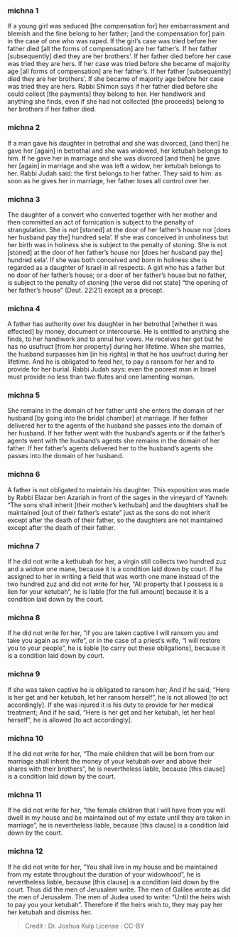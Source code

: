 
### michna 1
If a young girl was seduced [the compensation for] her embarrassment and blemish and the fine belong to her father; [and the compensation for] pain in the case of one who was raped. If the girl’s case was tried before her father died [all the forms of compensation] are her father’s. If her father [subsequently] died they are her brothers’. If her father died before her case was tried they are hers. If her case was tried before she became of majority age [all forms of compensation] are her father’s. If her father [subsequently] died they are her brothers’. If she became of majority age before her case was tried they are hers. Rabbi Shimon says if her father died before she could collect [the payments] they belong to her. Her handiwork and anything she finds, even if she had not collected [the proceeds] belong to her brothers if her father died.

### michna 2
If a man gave his daughter in betrothal and she was divorced, [and then] he gave her [again] in betrothal and she was widowed, her ketubah belongs to him. If he gave her in marriage and she was divorced [and then] he gave her [again] in marriage and she was left a widow, her ketubah belongs to her. Rabbi Judah said: the first belongs to her father. They said to him: as soon as he gives her in marriage, her father loses all control over her.

### michna 3
The daughter of a convert who converted together with her mother and then committed an act of fornication is subject to the penalty of strangulation. She is not [stoned] at the door of her father’s house nor [does her husband pay the] hundred sela’. If she was conceived in unholiness but her birth was in holiness she is subject to the penalty of stoning. She is not [stoned] at the door of her father’s house nor [does her husband pay the] hundred sela’. If she was both conceived and born in holiness she is regarded as a daughter of Israel in all respects. A girl who has a father but no door of her father’s house; or a door of her father’s house but no father, is subject to the penalty of stoning [the verse did not state] “the opening of her father’s house” (Deut. 22:21) except as a precept.

### michna 4
A father has authority over his daughter in her betrothal [whether it was effected] by money, document or intercourse. He is entitled to anything she finds, to her handiwork and to annul her vows. He receives her get but he has no usufruct [from her property] during her lifetime. When she marries, the husband surpasses him [in his rights] in that he has usufruct during her lifetime. And he is obligated to feed her, to pay a ransom for her and to provide for her burial. Rabbi Judah says: even the poorest man in Israel must provide no less than two flutes and one lamenting woman.

### michna 5
She remains in the domain of her father until she enters the domain of her husband [by going into the bridal chamber] at marriage. If her father delivered her to the agents of the husband she passes into the domain of her husband. If her father went with the husband’s agents or if the father’s agents went with the husband’s agents she remains in the domain of her father. If her father’s agents delivered her to the husband’s agents she passes into the domain of her husband.

### michna 6
A father is not obligated to maintain his daughter. This exposition was made by Rabbi Elazar ben Azariah in front of the sages in the vineyard of Yavneh:   “The sons shall inherit [their mother’s kethubah] and the daughters shall be maintained [out of their father’s estate” just as the sons do not inherit except after the death of their father, so the daughters are not maintained except after the death of their father.

### michna 7
If he did not write a kethubah for her, a virgin still collects two hundred zuz and a widow one mane, because it is a condition laid down by court. If he assigned to her in writing a field that was worth one mane instead of the two hundred zuz and did not write for her, “All property that I possess is a lien for your ketubah”, he is liable [for the full amount] because it is a condition laid down by the court.

### michna 8
If he did not write for her, “if you are taken captive I will ransom you and take you again as my wife”, or in the case of a priest’s wife, “I will restore you to your people”, he is liable [to carry out these obligations], because it is a condition laid down by court.

### michna 9
If she was taken captive he is obligated to ransom her; And if he said, “Here is her get and her ketubah, let her ransom herself”, he is not allowed [to act accordingly]. If she was injured it is his duty to provide for her medical treatment; And if he said, “Here is her get and her ketubah, let her heal herself”, he is allowed [to act accordingly].

### michna 10
If he did not write for her, “The male children that will be born from our marriage   shall inherit the money of your ketubah over and above their shares with their brothers”, he is nevertheless liable, because [this clause] is a condition laid down by the court.

### michna 11
If he did not write for her, “the female children that I will have from you will dwell in my house and be maintained out of my estate until they are taken in marriage”, he is nevertheless liable, because [this clause] is a condition laid down by the court.

### michna 12
If he did not write for her, “You shall live in my house and be maintained from my estate throughout the duration of your widowhood”, he is nevertheless liable, because [this clause] is a condition laid down by the court. Thus did the men of Jerusalem write. The men of Galilee wrote as did the men of Jerusalem. The men of Judea used to write: “Until the heirs wish to pay you your ketubah”. Therefore if the heirs wish to, they may pay her her ketubah and dismiss her.

>Credit : Dr. Joshua Kulp
>License : CC-BY